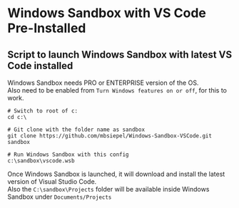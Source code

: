 # Windows Sandbox with VS Code Pre-Installed
## Script to launch Windows Sandbox with latest VS Code installed

Windows Sandbox needs PRO or ENTERPRISE version of the OS.   
Also need to be enabled from `Turn Windows features on or off`, for this to work.

```shell
# Switch to root of c:
cd c:\

# Git clone with the folder name as sandbox
git clone https://github.com/mbsiepel/Windows-Sandbox-VSCode.git sandbox

# Run Windows Sandbox with this config
c:\sandbox\vscode.wsb
```

Once Windows Sandbox is launched, it will download and install the latest version of Visual Studio Code.  
Also the `C:\sandbox\Projects` folder will be available inside Windows Sandbox under `Documents/Projects`
